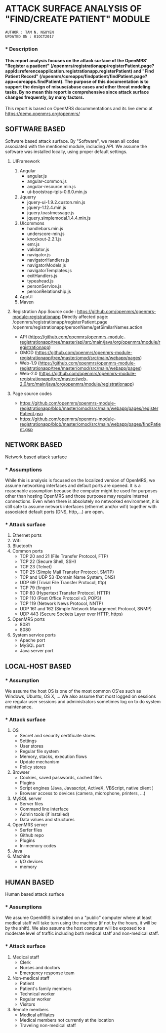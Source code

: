 # ATTACK SURFACE ANALYSIS OF "FIND/CREATE PATIENT" MODULE

`AUTHOR : TAM N. NGUYEN` <br/>
`UPDATED ON : 01OCT2017` <br/>


### * Description
#### This report analysis focuses on the attack surface of the OpenMRS' "Register a paatient" (/openmrs/registrationapp/registerPatient.page?appId=referenceapplication.registrationapp.registerPatient) and "Find Patient Record" (/openmrs/coreapps/findpatient/findPatient.page?app=coreapps.findPatient). The purpose of this documentation is to support the design of misuse/abuse cases and other threat modeling tasks. By no mean this report is comprehensive since attack surface changes frequently, by many factors.
This report is based on OpenMRS docummentations and its live demo at https://demo.openmrs.org/openmrs/

## SOFTWARE BASED
Software based attack surface. By "Software", we mean all codes associated with the mentioned module, including API. We assume the software was installed locally, using proper default settings.

1. UIFramework
   1. Angular
      * angular.js
      * angular-common.js
      * angular-resource.min.js
      * ui-bootstrap-tpls-0.6.0.min.js
   2. Jquerry
      * jquery-ui-1.9.2.custon.min.js
      * jquery-1.12.4.min.js
      * jquery.toastmessage.js
      * jquery.simplemodal.1.4.4.min.js
   3. UIcommons
      * handlebars.min.js
      * underscore-min.js
      * knockout-2.2.1.js
      * emr.js
      * validator.js
      * navigator.js
      * navigatorHandlers.js
      * navigatorModels.js
      * navigatorTemplates.js
      * exitHandlers.js
      * typeahead.js
      * personService.js
      * personRelationship.js
   4. AppUI
   5. Maven

2. Registration App
Source code :
https://github.com/openmrs/openmrs-module-registrationapp
Directly affected page:
/openmrs/registrationapp/registerPatient.page
/openmrs/registrationapp/personName/getSimilarNames.action
      * API (https://github.com/openmrs/openmrs-module-registrationapp/tree/master/api/src/main/java/org/openmrs/module/registrationapp)
      * OMOD (https://github.com/openmrs/openmrs-module-registrationapp/tree/master/omod/src/main/webapp/pages)
      * Web-1.9 (https://github.com/openmrs/openmrs-module-registrationapp/tree/master/omod/src/main/webapp/pages)
      * Web-2.0 (https://github.com/openmrs/openmrs-module-registrationapp/tree/master/web-2.0/src/main/java/org/openmrs/module/registrationapp)

3. Page source codes
      * https://github.com/openmrs/openmrs-module-registrationapp/blob/master/omod/src/main/webapp/pages/registerPatient.gsp
      * https://github.com/openmrs/openmrs-module-registrationapp/blob/master/omod/src/main/webapp/pages/findPatient.gsp



## NETWORK BASED
Network based attack surface

### * Assumptions
While this is analysis is focused on the localized version of OpenMRS, we assume networking interfaces and default ports are opened. It is a reasonable assumption because the computer might be used for purposes other than hosting OpenMRS and those purposes may require internet connections. Even when there is absolutely no networked environment, it is still safe to assume network interfaces (ethernet and/or wifi) together with associated default ports (DNS, http,...) are open.

### * Attack surface
1. Ethernet ports
2. Wifi
3. Bluetooth
4. Common ports
      * TCP 20 and 21 (File Transfer Protocol, FTP)
      * TCP 22 (Secure Shell, SSH)
      * TCP 23 (Telnet)
      * TCP 25 (Simple Mail Transfer Protocol, SMTP)
      * TCP and UDP 53 (Domain Name System, DNS)
      * UDP 69 (Trivial File Transfer Protocol, tftp)
      * TCP 79 (finger)
      * TCP 80 (Hypertext Transfer Protocol, HTTP)
      * TCP 110 (Post Office Protocol v3, POP3)
      * TCP 119 (Network News Protocol, NNTP)
      * UDP 161 and 162 (Simple Network Management Protocol, SNMP)
      * UDP 443 (Secure Sockets Layer over HTTP, https)
5. OpenMRS ports
      * 8081
      * 8080
6. System service ports
      * Apache port
      * MySQL port
      * Java server port

## LOCAL-HOST BASED

### * Assumption
We assume the host OS is one of the most common OS'es such as Windows, Ubuntu, OS X, ... We also assume that most logged on sessions are regular user sessions and administrators sometimes log on to do system maintenance.

### * Attack surface
1. OS
      * Secret and security certificate stores
      * Settings
      * User stores
      * Regular file system
      * Memory, stacks, execution flows
      * Update mechanism
      * Policy stores
2. Browser
      * Cookies, saved passwords, cached files
      * Plugins
      * Script engines (Java, Javascript, ActiveX, VBScript, native client )
      * Browser access to devices (camera, microphone, printers, ...)
3. MySQL server
      * Server files
      * Command line interface
      * Admin tools (if installed)
      * Data values and structures
4. OpenMRS server
      * Serfer files
      * Github repo
      * Plugins
      * In-memory codes
5. Java
6. Machine
      * I/O devices
      * memory


## HUMAN BASED
Human based attack surface

### * Assumptions
We assume OpenMRS is installed on a "public" computer where at least medical staff will take turn using the machine (if not by the hours, it will be by the shift). We also assume the host computer will be exposed to a moderate level of traffic including both medical staff and non-medical staff.

### * Attack surface
1. Medical staff
      * Clerk
      * Nurses and doctors
      * Emergency response team
2. Non-medical staff
      * Patient
      * Patient's family members
      * Technical worker
      * Regular worker
      * Visitors
3. Remote members
      * Medical affiliates
      * Medical members not currently at the location
      * Traveling non-medical staff